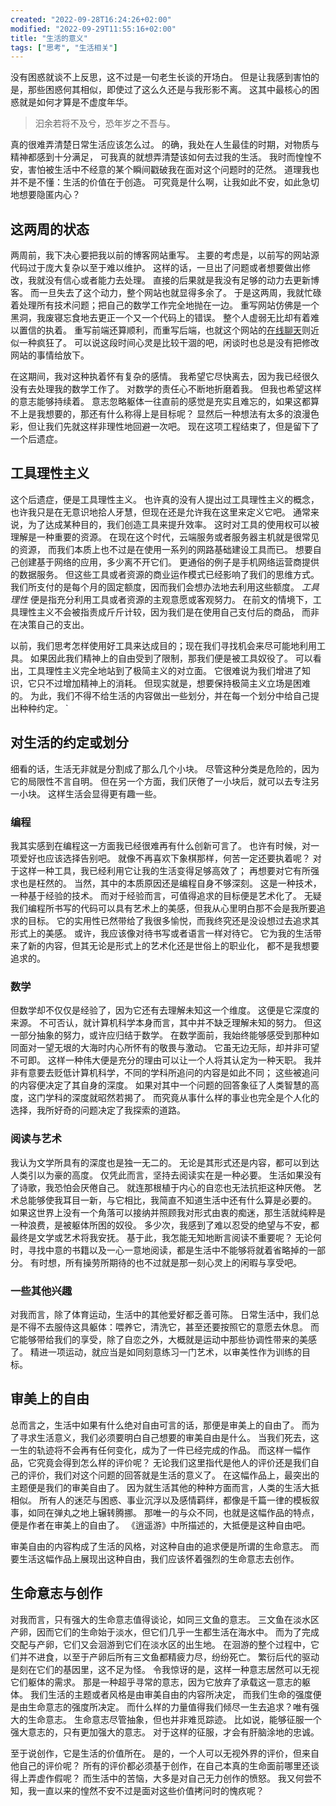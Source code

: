 ```yaml
---
created: "2022-09-28T16:24:26+02:00"
modified: "2022-09-29T11:55:16+02:00"
title: "生活的意义"
tags: ["思考", "生活相关"]
---
```


没有困惑就谈不上反思，这不过是一句老生长谈的开场白。
但是让我感到害怕的是，那些困惑何其相似，即使过了这么久还是与我形影不离。
这其中最核心的困惑就是如何才算是不虚度年华。

> 汩余若将不及兮，恐年岁之不吾与。

真的很难弄清楚日常生活应该怎么过。
的确，我处在人生最佳的时期，对物质与精神都感到十分满足，
可我真的就想弄清楚该如何去过我的生活。
我时而惶惶不安，害怕被生活中不经意的某个瞬间戳破我在面对这个问题时的茫然。
道理我也并不是不懂：生活的价值在于创造。
可究竟是什么啊，让我如此不安，如此急切地想要隐匿内心？

## 这两周的状态

两周前，我下决心要把我以前的博客网站重写。
主要的考虑是，以前写的网站源代码过于庞大复杂以至于难以维护。
这样的话，一旦出了问题或者想要做出修改，我就没有信心或者能力去处理。
直接的后果就是我没有足够的动力去更新博客。
而一旦失去了这个动力，整个网站也就显得多余了。
于是这两周，我就忙碌着处理所有技术问题；把自己的数学工作完全地抛在一边。
重写网站仿佛是一个黑洞，我废寝忘食地去更正一个又一个代码上的错误。
整个人虚弱无比却有着难以置信的执着。
重写前端还算顺利，而重写后端，也就这个网站的[在线聊天](/zh/contact)则近似一种疯狂了。
可以说这段时间心灵是比较干涸的吧，闲谈时也总是没有把修改网站的事情给放下。

在这期间，我对这种执着怀有复杂的感情。
我希望它尽快离去，因为我已经很久没有去处理我的数学工作了。
对数学的责任心不断地折磨着我。
但我也希望这样的意志能够持续着。
意志忽略躯体一往直前的感觉是充实且难忘的，如果这都算不上是我想要的，那还有什么称得上是目标呢？
显然后一种想法有太多的浪漫色彩，但让我们先就这样非理性地回避一次吧。
现在这项工程结束了，但是留下了一个后遗症。

## 工具理性主义

这个后遗症，便是工具理性主义。
也许真的没有人提出过工具理性主义的概念，也许我只是在无意识地拾人牙慧，但现在还是允许我在这里来定义它吧。
通常来说，为了达成某种目的，我们创造工具来提升效率。
这时对工具的使用权可以被理解是一种重要的资源。
在现在这个时代，云端服务或者服务器主机就是很常见的资源，
而我们本质上也不过是在使用一系列的网路基础建设工具而已。
想要自己创建基于网络的应用，多少离不开它们。
更通俗的例子是手机网络运营商提供的数据服务。
但这些工具或者资源的商业运作模式已经影响了我们的思维方式。
我们所支付的是每个月的固定额度，因而我们会想办法地去利用这些额度。
_工具理性_ 便是指充分利用工具或者资源的主观意愿或客观努力。
在前文的情境下，工具理性主义不会被指责成斤斤计较，因为我们是在使用自己支付后的商品，
而非在决策自己的支出。

以前，我们思考怎样使用好工具来达成目的；现在我们寻找机会来尽可能地利用工具。
如果因此我们精神上的自由受到了限制，那我们便是被工具奴役了。
可以看出，工具理性主义完全地站到了极简主义的对立面。
它很难说为我们增进了知识，它只不过增加精神上的消耗。
但现实就是，想要保持极简主义立场是困难的。
为此，我们不得不给生活的内容做出一些划分，并在每一个划分中给自己提出种种约定。
`
## 对生活的约定或划分

细看的话，生活无非就是分割成了那么几个小块。
尽管这种分类是危险的，因为它的局限性不言自明。
但在另一个方面，我们厌倦了一小块后，就可以去专注另一小块。
这样生活会显得更有趣一些。

### 编程

我其实感到在编程这一方面我已经很难再有什么创新可言了。
也许有时候，对一项爱好也应该选择告别吧。
就像不再喜欢下象棋那样，何苦一定还要执着呢？
对于这样一种工具，我已经利用它让我的生活变得足够高效了；
再想要对它有所强求也是枉然的。
当然，其中的本质原因还是编程自身不够深刻。
这是一种技术，一种基于经验的技术。
而对于经验而言，可值得追求的目标便是艺术化了。
无疑我们编程所书写的代码可以具有艺术上的美感，但我从心里明白那不会是我所要追求的目标。
它的实用性已然带给了我很多愉悦，而我终究还是没设想过去追求其形式上的美感。
或许，我应该像对待书写或者语言一样对待它。
它为我的生活带来了新的内容，但其无论是形式上的艺术化还是世俗上的职业化，
都不是我想要追求的。


### 数学

但数学却不仅仅是经验了，因为它还有去理解未知这一个维度。
这便是它深度的来源。
不可否认，就计算机科学本身而言，其中并不缺乏理解未知的努力。
但这一部分抽象的努力，或许应归结于数学。
在数学面前，我始终能够感受到那种如同面对一望无垠的大海时内心所怀有的敬畏与激动。
它虽无边无际，却并非可望不可即。
这样一种伟大便是充分的理由可以让一个人将其认定为一种天职。
我并非有意要去贬低计算机科学，不同的学科所追问的内容是如此不同；
这些被追问的内容便决定了其自身的深度。
如果对其中一个问题的回答象征了人类智慧的高度，这门学科的深度就昭然若揭了。
而究竟从事什么样的事业也完全是个人化的选择，我所好奇的问题决定了我探索的道路。

### 阅读与艺术

我认为文学所具有的深度也是独一无二的。
无论是其形式还是内容，都可以到达人类引以为豪的高度。
仅凭此而言，坚持去阅读实在是一种必要。
生活如果没有了诗歌，我恐怕会厌倦自己。
就连那根植于内心的自恋也无法抗拒这种厌倦。
艺术总能够使我耳目一新，与它相比，我简直不知道生活中还有什么算是必要的。
如果这世界上没有一个角落可以接纳并照顾我对形式由衷的痴迷，那生活就纯粹是一种浪费，是被躯体所困的奴役。
多少次，我感到了难以忍受的绝望与不安，都最终是文学或艺术将我安抚。
基于此，我怎能无知地断言阅读不重要呢？
无论何时，寻找中意的书籍以及一心一意地阅读，都是生活中不能够将就着省略掉的一部分。
有时想，所有操劳所期待的也不过就是那一刻心灵上的闲暇与享受吧。

### 一些其他兴趣

对我而言，除了体育运动，生活中的其他爱好都乏善可陈。
日常生活中，我们总是不得不去服侍这具躯体：喂养它，清洗它，甚至还要按照它的意愿去休息。
而它能够带给我们的享受，除了自恋之外，大概就是运动中那些协调性带来的美感了。
精进一项运动，就应当是如同刻意练习一门艺术，以审美性作为训练的目标。

## 审美上的自由

总而言之，生活中如果有什么绝对自由可言的话，那便是审美上的自由了。
而为了寻求生活意义，我们必须要明白自己想要的审美自由是什么。
当我们死去，这一生的轨迹将不会再有任何变化，成为了一件已经完成的作品。
而这样一幅作品，它究竟会得到怎么样的评价呢？
无论我们这里指代是他人的评价还是我们自己的评价，我们对这个问题的回答就是生活的意义了。
在这幅作品上，最突出的主题便是我们的审美自由了。
因为就生活其他的种种方面而言，人类的生活大抵相似。
所有人的迷茫与困惑、事业沉浮以及感情羁绊，都像是千篇一律的模板叙事，如同在弹丸之地上辗转腾挪。
那唯一的与众不同，也就是这幅作品的特点，便是作者在审美上的自由了。
《逍遥游》中所描述的，大抵便是这种自由吧。

审美自由的内容构成了生活的风格，对这种自由的追求便是所谓的生命意志。
而要生活这幅作品上展现出这种自由，我们应该怀着强烈的生命意志去创作。


## 生命意志与创作

对我而言，只有强大的生命意志值得谈论，如同三文鱼的意志。
三文鱼在淡水区产卵，因而它们的生命始于淡水，但它们几乎一生都生活在海水中。
而为了完成交配与产卵，它们又会洄游到它们在淡水区的出生地。
在洄游的整个过程中，它们并不进食，以至于产卵后所有三文鱼都精疲力尽，纷纷死亡。
繁衍后代的驱动是刻在它们的基因里，这不足为怪。
令我惊讶的是，这样一种意志居然可以无视它们躯体的需求。
那是一种超乎寻常的意志，因为它放弃了承载这一意志的躯体。
我们生活的主题或者风格是由审美自由的内容所决定，
而我们生命的强度便是由生命意志的强度所决定。
而什么样的力量值得我们倾尽一生去追求？唯有强大的生命意志。
生命意志尽管抽象，但也并非难觅踪迹。
比如说，能够征服一个强大意志的，只有更加强大的意志。
对于这样的征服，才会有肝脑涂地的忠诚。

至于说创作，它是生活的价值所在。
是的，一个人可以无视外界的评价，但来自他自己的评价呢？
所有的评价都必须基于创作，在自己本真的生命面前哪里还谈得上弄虚作假呢？
而生活中的苦恼，大多是对自己无力创作的愤怒。
我又何尝不知，我一直以来的惶然不安不过是面对这些价值拷问时的愧疚呢？
